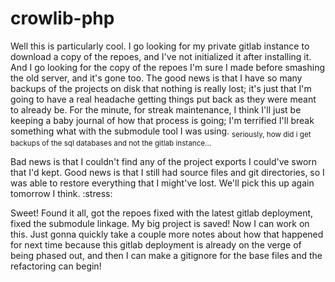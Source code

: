 # crowlib-php
Well this is particularly cool.
I go looking for my private gitlab instance to download a copy of the repoes, and I've not initialized it after installing it.
And I go looking for the copy of the repoes I'm sure I made before smashing the old server, and it's gone too.
The good news is that I have so many backups of the projects on disk that nothing is really lost; it's just that I'm going to have a real headache getting things put back as they were meant to already be. For the minute, for streak maintenance, I think I'll just be keeping a baby journal of how that process is going; I'm terrified I'll break something what with the submodule tool I was using. <sub>seriously, how did i get backups of the sql databases and not the gitlab instance...</sub>

Bad news is that I couldn't find any of the project exports I could've sworn that I'd kept. Good news is that I still had source files and git directories, so I was able to restore everything that I might've lost. We'll pick this up again tomorrow I think. :stress:

Sweet! Found it all, got the repoes fixed with the latest gitlab deployment, fixed the submodule linkage. My big project is saved! Now I can work on this. Just gonna quickly take a couple more notes about how that happened for next time because this gitlab deployment is already on the verge of being phased out, and then I can make a gitignore for the base files and the refactoring can begin!